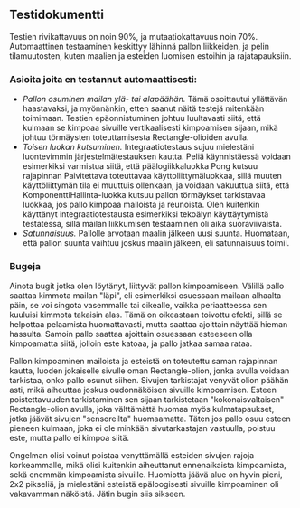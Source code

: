## Testidokumentti

Testien rivikattavuus on noin 90%, ja mutaatiokattavuus noin 70%.
Automaattinen testaaminen keskittyy lähinnä pallon liikkeiden, ja pelin
tilamuutosten, kuten maalien ja esteiden luomisen estoihin ja rajatapauksiin.

### Asioita joita en testannut automaattisesti:
- _Pallon osuminen mailan ylä- tai alapäähän._ Tämä osoittautui yllättävän haastavaksi,
ja myönnänkin, etten saanut näitä testejä mitenkään toimimaan.
Testien epäonnistuminen johtuu luultavasti siitä, että kulmaan se kimpoaa sivuille
vertikaalisesti kimpoamisen sijaan, mikä johtuu törmäysten toteuttamisesta Rectangle-olioiden avulla.
- _Toisen luokan kutsuminen._ Integraatiotestaus sujuu mielestäni luontevimmin järjestelmätestauksen kautta.
Peliä käynnistäessä voidaan esimerkiksi varmistua siitä, että päälogiikkaluokka Pong kutsuu rajapinnan Paivitettava
toteuttavaa käyttoliittymäluokkaa, sillä muuten käyttöliittymän tila ei muuttuis ollenkaan, ja
voidaan vakuuttua siitä, että KomponenttiHallinta-luokka kutsuu pallon törmäykset tarkistavaa luokkaa, jos
pallo kimpoaa mailoista ja reunoista. Olen kuitenkin käyttänyt
integraatiotestausta esimerkiksi tekoälyn käyttäytymistä testatessa, sillä mailan liikkumisen
testaaminen oli aika suoraviivaista.
- _Satunnaisuus._ Pallolle arvotaan maalin jälkeen uusi suunta. Huomataan, että
pallon suunta vaihtuu joskus maalin jälkeen, eli satunnaisuus toimii.


### Bugeja
Ainota bugit jotka olen löytänyt, liittyvät pallon kimpoamiseen.
Välillä pallo saattaa kimmota mailan "läpi", eli esimerkiksi osuessaan mailaan
alhaalta päin, se voi singota vasemmalle tai oikealle, vaikka periaatteessa sen kuuluisi kimmota takaisin alas.
Tämä on oikeastaan toivottu efekti, sillä se helpottaa pelaamista huomattavasti, mutta saattaa ajoittain
näyttää hieman hassulta.
Samoin pallo saattaa ajoittain osuessaan esteeseen olla kimpoamatta siitä, jolloin
este katoaa, ja pallo jatkaa samaa rataa.

Pallon kimpoaminen mailoista ja esteistä on toteutettu saman rajapinnan kautta,
luoden jokaiselle sivulle oman Rectangle-olion, jonka avulla voidaan tarkistaa,
onko pallo osunut siihen. Sivujen tarkistajat venyvät olion päähän asti, mikä aiheuttaa
joskus oudonnäköisen sivuille kimpoamisen.
Esteen poistettavuuden tarkistaminen sen sijaan tarkistetaan "kokonaisvaltaisen" Rectangle-olion
avulla, joka välttämättä huomaa myös kulmatapaukset, jotka jäävät sivujen "sensoreilta" huomaamatta.
Täten jos pallo osuu esteen pieneen kulmaan, joka ei ole minkään sivutarkastajan vastuulla, poistuu este,
mutta pallo ei kimpoa siitä.

Ongelman olisi voinut poistaa venyttämällä esteiden sivujen rajoja korkeammalle,
mikä olisi kuitenkin aiheuttanut ennenaikaista kimpoamista, sekä enemmän kimpoamista sivuille.
Huomiotta jäävä alue on hyvin pieni, 2x2 pikseliä, ja mielestäni esteistä epäloogisesti
sivuille kimpoaminen oli vakavamman näköistä. Jätin bugin siis sikseen.
